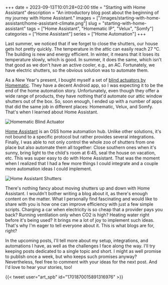 +++
date = 2023-09-13T10:01:28+02:00
title = "Starting with Home Assistant"
description = "An introductory blog post about the beginning of my journey with Home Assistant."
images = ["/images/starting-with-home-assistant/home-assistant-climate.png"]
slug = "starting-with-home-assistant"
tags = ["Home Assistant", "Homematic IP", "Velux", "Somfy"]
categories = ["Home Assistant"]
series = ["Home Automation"]
+++

Last summer, we noticed that if we forget to close the shutters, our house gets hot pretty quickly. The temperature in the attic can easily reach 27 °C. The building is new and energy efficient. In winter, it means that it loses its temperature slowly, which is good. In summer, it does the same, which isn't that good as we don't have an active cooler, e.g., an AC. Fortunately, we have electric shutters, so the obvious solution was to automate them.

As a New Year's present, I bought myself a set of [blind actuators by Homematic](https://homematic-ip.com/en/product/blind-actuator-flush-mount). They have a decent Android app, so I was expecting it to be the end of the home automation story. Unfortunately, even though they offer a wide range of products, they have nothing that'd automate our attic window shutters out of the box. So, soon enough, I ended up with a number of apps that did the same job in different places: Homematic, Velux, and Somfy. That's when I learned about Home Assistant.

![Homematic Blind Actuator](/images/starting-with-home-assistant/homematic-blind-actuator.png)

[Home Assistant](https://www.home-assistant.io) is an OSS home automation hub. Unlike other solutions, it's not bound to a specific protocol but rather provides several integrations. Finally, I was able to not only control the whole zoo of shutters from one place but also automate them all together: Close southern ones when it's sunny, bring light to the child's room at 6:45, seal the house on vacation, etc. This was super easy to do with Home Assistant. That was the moment when I realized that I had a few more things I could integrate and a couple more automation ideas I could implement.

![Home Assistant Shutters](/images/starting-with-home-assistant/home-assistant-shutters.png)

There's nothing fancy about moving shutters up and down with Home Assistant. I wouldn't bother writing a blog about it, as there's enough content on the matter. What I personally find fascinating and would like to share with you is how one can improve efficiency with just a few simple scripts. Charging a car when electricity is so cheap that a provider pays you back? Running ventilation only when CO2 is high? Heating water right before it's being used? It brings me a lot of joy to implement such ideas. That's why I'm eager to tell everyone about it. This is what blogs are for, right?

In the upcoming posts, I'll tell more about my setup, integrations, and automations I have, as well as the challenges I face along the way. I'll try keeping posts dedicated to a single topic and short. I might as well promise to publish once a week, but who keeps such promises anyway? Nevertheless, feel free to comment with your ideas for the next post. And I'd love to hear your stories, too!

{{< tweet user="art_spb" id="1701870015891316976" >}}
